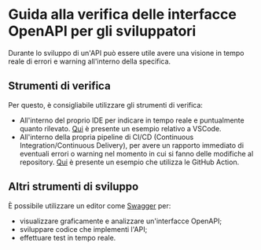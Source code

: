 # Guida alla verifica delle interfacce OpenAPI per gli sviluppatori

Durante lo sviluppo di un'API può essere utile avere una visione in tempo reale di errori e warning all'interno della specifica.

## Strumenti di verifica

Per questo, è consigliabile utilizzare gli strumenti di verifica:

* All'interno del proprio IDE per indicare in tempo reale e puntualmente quanto rilevato. [Qui](guida_validazione.md#secondo-metodo-lestensione-per-ide) è presente un esempio relativo a VSCode.
* All'interno della propria pipeline di CI/CD (Continuous Integration/Continuous Delivery), per avere un rapporto immediato di eventuali errori o warning nel momento in cui si fanno delle modifiche al repository. [Qui](guida_validazione.md#quarto-metodo-github-action) è presente un esempio che utilizza le GitHub Action.

## Altri strumenti di sviluppo

È possibile utilizzare un editor come [Swagger](https://editor.swagger.io/) per:

* visualizzare graficamente e analizzare un'interfacce OpenAPI;
* sviluppare codice che implementi l'API;
* effettuare test in tempo reale.
